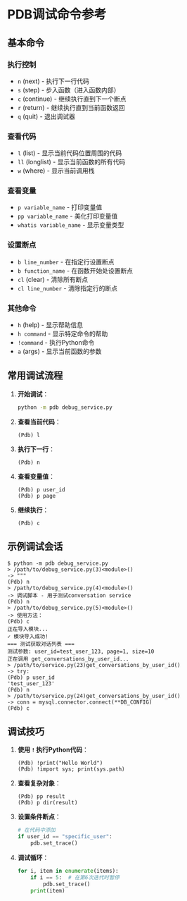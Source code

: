 # PDB调试命令参考

## 基本命令

### 执行控制
- `n` (next) - 执行下一行代码
- `s` (step) - 步入函数（进入函数内部）
- `c` (continue) - 继续执行直到下一个断点
- `r` (return) - 继续执行直到当前函数返回
- `q` (quit) - 退出调试器

### 查看代码
- `l` (list) - 显示当前代码位置周围的代码
- `ll` (longlist) - 显示当前函数的所有代码
- `w` (where) - 显示当前调用栈

### 查看变量
- `p variable_name` - 打印变量值
- `pp variable_name` - 美化打印变量值
- `whatis variable_name` - 显示变量类型

### 设置断点
- `b line_number` - 在指定行设置断点
- `b function_name` - 在函数开始处设置断点
- `cl` (clear) - 清除所有断点
- `cl line_number` - 清除指定行的断点

### 其他命令
- `h` (help) - 显示帮助信息
- `h command` - 显示特定命令的帮助
- `!command` - 执行Python命令
- `a` (args) - 显示当前函数的参数

## 常用调试流程

1. **开始调试**：
   ```bash
   python -m pdb debug_service.py
   ```

2. **查看当前代码**：
   ```
   (Pdb) l
   ```

3. **执行下一行**：
   ```
   (Pdb) n
   ```

4. **查看变量值**：
   ```
   (Pdb) p user_id
   (Pdb) p page
   ```

5. **继续执行**：
   ```
   (Pdb) c
   ```

## 示例调试会话

```
$ python -m pdb debug_service.py
> /path/to/debug_service.py(3)<module>()
-> """
(Pdb) n
> /path/to/debug_service.py(4)<module>()
-> 调试脚本 - 用于测试conversation service
(Pdb) n
> /path/to/debug_service.py(5)<module>()
-> 使用方法：
(Pdb) c
正在导入模块...
✓ 模块导入成功!
=== 测试获取对话列表 ===
测试参数: user_id=test_user_123, page=1, size=10
正在调用 get_conversations_by_user_id...
> /path/to/service.py(23)get_conversations_by_user_id()
-> try:
(Pdb) p user_id
'test_user_123'
(Pdb) n
> /path/to/service.py(24)get_conversations_by_user_id()
-> conn = mysql.connector.connect(**DB_CONFIG)
(Pdb) c
```

## 调试技巧

1. **使用 `!` 执行Python代码**：
   ```
   (Pdb) !print("Hello World")
   (Pdb) !import sys; print(sys.path)
   ```

2. **查看复杂对象**：
   ```
   (Pdb) pp result
   (Pdb) p dir(result)
   ```

3. **设置条件断点**：
   ```python
   # 在代码中添加
   if user_id == "specific_user":
       pdb.set_trace()
   ```

4. **调试循环**：
   ```python
   for i, item in enumerate(items):
       if i == 5:  # 在第6次迭代时暂停
           pdb.set_trace()
       print(item)
   ```









